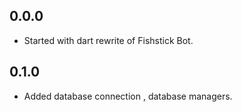 ## 0.0.0

-   Started with dart rewrite of Fishstick Bot.

## 0.1.0

-   Added database connection , database managers.
